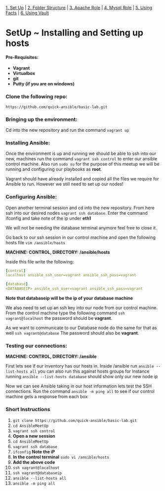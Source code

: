 [1. Set Up](SetUp.md) | [2. Folder Structure](lab-001.md) | [3. Apache Role](lab-002.md) | [4. Mysql Role](lab-003.md) | [5. Using Facts](lab-004.md) | [6. Using Vault](lab-005.md)
# SetUp ~ Installing and Setting up hosts

#### Pre-Requisites:
- __Vagrant__
- __Virtualbox__
- __git__
- __Putty (if you are on windows)__

### Clone the following repo:

`https://github.com/quick-ansible/basic-lab.git`

### Bringing up the environment:

Cd into the new repository and run the command `vagrant up`

### Installing Ansible:

Once the environment is up and running we should be able to ssh into our new,
machines run the command `vagrant ssh control` to enter our ansible control machine. Also run `sudo su` for the purpose of this meetup we will be running and configuring our playbooks as **root**.

Vagrant should have already installed and copied all the files we require for Ansible to run. However we still need to set up our nodes!

### Configuring Ansible:

Open another terminal session and cd into the new repository. From here ssh into our desired nodes `vagrant ssh database`. Enter the command ifconfig and take note of the ip under **eth1** 

We will not be needing the database terminal anymore feel free to close it.

Go back to our ssh session in our control machine and open the following hosts file `vim /ansible/hosts` 

**MACHINE: CONTROL, DIRECTORY: /ansible/hosts**

Inside this file write the following:

```yaml
[control]
localhost ansible_ssh_user=vagrant ansible_ssh_pass=vagrant

[database]
<DATABASEIP> ansible_ssh_user=vagrant ansible_ssh_pass=vagrant
```
__Note that databaseip will be the ip of your database machine__

We also need to set up an ssh key into our node from our control machine. From
the control machine type the following command `ssh vagrant@localhost`
the password should be **vagrant**.

As we want to communicate to our Database node do the same for that as well 
`ssh vagrant@database`
The password should also be **vagrant**.

### Testing our connections:

**MACHINE: CONTROL, DIRECTORY: /ansible**

First lets see if our inventory has our hosts in. Inside /ansible run `ansible
--list-hosts all` you can also run this against hosts groups for Instance
running `ansible --list-hosts database` should show only our new node ip

Now we can see Ansible taking in our host information lets test the SSH
connections. Run the command `ansible -m ping all` to see if our control machine
gets a response from each box

### Short Instructions
1. `git clone https://github.com/quick-ansible/basic-lab.git`
2. `cd AnsibleMeetUp`
3. `vagrant ssh control`
4. __Open a new session__
5. `cd AnsibleMeetUp`
6. `vagrant ssh database`
5. `ifconfig`  **Note the iP**
6. __In the control terminal__ `sudo vi /ansible/hosts`
7. **Add the above code**
8. `ssh vagrant@localhost`
9. `ssh vagrant@databaseip`
10. `ansible --list-hosts all`
11. `ansible -m ping all`
